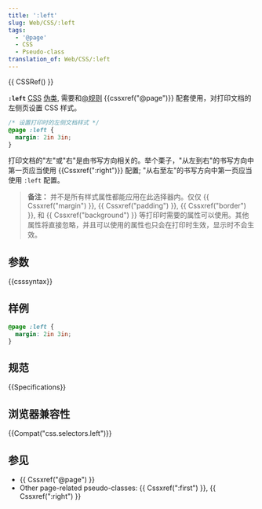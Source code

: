 ```yaml
---
title: ':left'
slug: Web/CSS/:left
tags:
  - '@page'
  - CSS
  - Pseudo-class
translation_of: Web/CSS/:left
---
```

{{ CSSRef() }}

**`:left`** [CSS](/zh-CN/docs/Web/CSS) [伪类](/zh-CN/docs/Web/CSS/Pseudo-classes), 需要和[@规则](/zh-CN/docs/Web/CSS/At-rule) {{cssxref("@page")}} 配套使用，对打印文档的左侧页设置 CSS 样式。

```css
/* 设置打印时的左侧文档样式 */
@page :left {
  margin: 2in 3in;
}
```

打印文档的"左"或"右"是由书写方向相关的。举个栗子，"从左到右"的书写方向中第一页应当使用 {{Cssxref(":right")}} 配置; "从右至左"的书写方向中第一页应当使用 `:left` 配置。

> **备注：** 并不是所有样式属性都能应用在此选择器内。仅仅 {{ Cssxref("margin") }}, {{ Cssxref("padding") }}, {{ Cssxref("border") }}, 和 {{ Cssxref("background") }} 等打印时需要的属性可以使用。其他属性将直接忽略，并且可以使用的属性也只会在打印时生效，显示时不会生效。

## 参数

{{csssyntax}}

## 样例

```css
@page :left {
  margin: 2in 3in;
}
```

## 规范

{{Specifications}}

## 浏览器兼容性

{{Compat("css.selectors.left")}}

## 参见

- {{ Cssxref("@page") }}
- Other page-related pseudo-classes: {{ Cssxref(":first") }}, {{ Cssxref(":right") }}

